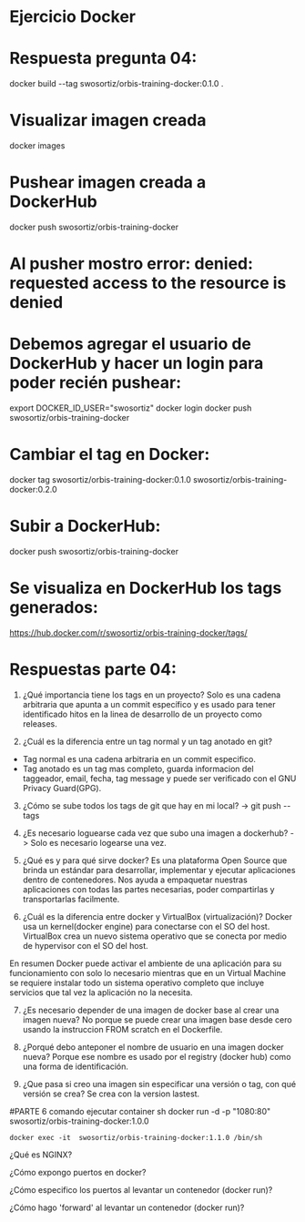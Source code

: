# Ejercicio Docker
# Respuesta pregunta 04:
docker build --tag swosortiz/orbis-training-docker:0.1.0 .
# Visualizar imagen creada
docker images
# Pushear imagen creada a DockerHub
docker push swosortiz/orbis-training-docker 
# Al pusher mostro error:  denied: requested access to the resource is denied
# Debemos agregar el usuario de DockerHub y hacer un login para poder recién pushear:
export DOCKER_ID_USER="swosortiz"
docker login
docker push swosortiz/orbis-training-docker
# Cambiar el tag en Docker:
docker tag swosortiz/orbis-training-docker:0.1.0 swosortiz/orbis-training-docker:0.2.0
# Subir a DockerHub:
docker push swosortiz/orbis-training-docker 
# Se visualiza en DockerHub los tags generados:
https://hub.docker.com/r/swosortiz/orbis-training-docker/tags/


# Respuestas parte 04:
1. ¿Qué importancia tiene los tags en un proyecto?
Solo es una cadena arbitraria que apunta a un commit específico y es usado para tener identificado hitos en la linea de desarrollo de un proyecto como releases. 

2. ¿Cuál es la diferencia entre un tag normal y un tag anotado en git?
- Tag normal es una cadena arbitraria en un commit especifico.
- Tag anotado es un tag mas completo, guarda informacion del taggeador, email, fecha, tag message y puede ser verificado con el GNU Privacy Guard(GPG).

3. ¿Cómo se sube todos los tags de git que hay en mi local?
-> git push --tags

4. ¿Es necesario loguearse cada vez que subo una imagen a dockerhub?
-> Solo es necesario logearse una vez.

5. ¿Qué es y para qué sirve docker?
Es una plataforma Open Source que brinda un estándar para desarrollar, implementar y ejecutar aplicaciones dentro de contenedores. Nos ayuda a empaquetar nuestras aplicaciones con todas las partes necesarias, poder compartirlas y transportarlas facilmente.

6. ¿Cuál es la diferencia entre docker y VirtualBox (virtualización)?
Docker usa un kernel(docker engine) para conectarse con el SO del host. VirtualBox crea un nuevo sistema operativo que se conecta por medio de hypervisor con el SO del host. 

En resumen Docker puede activar el ambiente de una aplicación para su funcionamiento con solo lo necesario mientras que en un Virtual Machine se requiere instalar todo un sistema operativo completo que incluye servicios que tal vez la aplicación no la necesita.

7. ¿Es necesario depender de una imagen de docker base al crear una imagen nueva?
No porque se puede crear una imagen base desde cero usando la instruccion FROM scratch en el Dockerfile.

8. ¿Porqué debo anteponer el nombre de usuario en una imagen docker nueva?
Porque ese nombre es usado por el registry (docker hub) como una forma de identificación.

9. ¿Que pasa si creo una imagen sin especificar una versión o tag, con qué versión se crea?
Se crea con la version lastest.


#PARTE 6 comando ejecutar container sh docker run -d -p "1080:80" swosortiz/orbis-training-docker:1.0.0

```
docker exec -it  swosortiz/orbis-training-docker:1.1.0 /bin/sh
```
¿Qué es NGINX?

¿Cómo expongo puertos en docker?

¿Cómo especifico los puertos al levantar un contenedor (docker run)?

¿Cómo hago 'forward' al levantar un contenedor (docker run)?